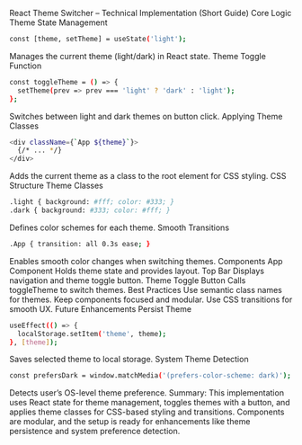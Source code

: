 React Theme Switcher – Technical Implementation (Short Guide)
Core Logic
Theme State Management
``` bash
const [theme, setTheme] = useState('light');
```

Manages the current theme (light/dark) in React state.
Theme Toggle Function
```bash
const toggleTheme = () => {
  setTheme(prev => prev === 'light' ? 'dark' : 'light');
};
```

Switches between light and dark themes on button click.
Applying Theme Classes
```bash
<div className={`App ${theme}`}>
  {/* ... */}
</div>
```

Adds the current theme as a class to the root element for CSS styling.
CSS Structure
Theme Classes
```bash
.light { background: #fff; color: #333; }
.dark { background: #333; color: #fff; }
```

Defines color schemes for each theme.
Smooth Transitions
```bash
.App { transition: all 0.3s ease; }
```

Enables smooth color changes when switching themes.
Components
App Component Holds theme state and provides layout.
Top Bar Displays navigation and theme toggle button.
Theme Toggle Button Calls toggleTheme to switch themes.
Best Practices
Use semantic class names for themes.
Keep components focused and modular.
Use CSS transitions for smooth UX.
Future Enhancements
Persist Theme
```bash
useEffect(() => {
  localStorage.setItem('theme', theme);
}, [theme]);
```

Saves selected theme to local storage.
System Theme Detection
```bash
const prefersDark = window.matchMedia('(prefers-color-scheme: dark)');
```

Detects user’s OS-level theme preference.
Summary:
This implementation uses React state for theme management, toggles themes with a button, and applies theme classes for CSS-based styling and transitions. Components are modular, and the setup is ready for enhancements like theme persistence and system preference detection.